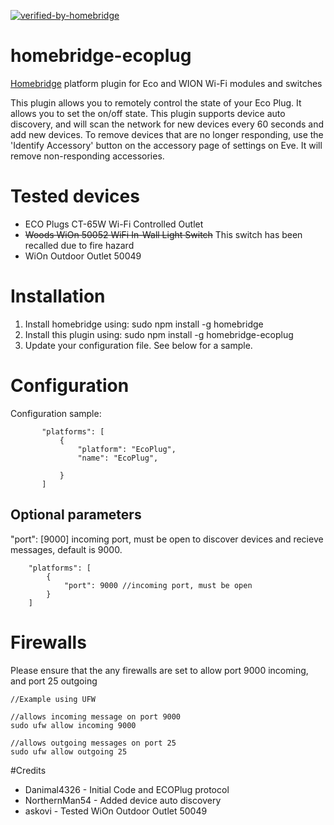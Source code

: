 [![verified-by-homebridge](https://badgen.net/badge/homebridge/verified/purple)](https://github.com/homebridge/homebridge/wiki/Verified-Plugins)

# homebridge-ecoplug
[Homebridge](https://github.com/nfarina/homebridge) platform plugin for Eco and WION Wi-Fi modules and switches

This plugin allows you to remotely control the state of your Eco Plug.  It allows
you to set the on/off state.  This plugin supports device auto discovery, and
will scan the network for new devices every 60 seconds and add new devices.  To
remove devices that are no longer responding, use the 'Identify Accessory' button
on the accessory page of settings on Eve.  It will remove non-responding accessories.

# Tested devices

- ECO Plugs CT-65W Wi-Fi Controlled Outlet
- ~~Woods WiOn 50052 WiFi In-Wall Light Switch~~ This switch has been recalled due to fire hazard
- WiOn Outdoor Outlet 50049

# Installation

1. Install homebridge using: sudo npm install -g homebridge
2. Install this plugin using: sudo npm install -g homebridge-ecoplug
3. Update your configuration file. See below for a sample.

# Configuration

Configuration sample:

 ```
        "platforms": [
            {
                "platform": "EcoPlug",
                "name": "EcoPlug",

            }
        ]
```
## Optional parameters

"port": [9000] incoming port, must be open to discover devices and recieve messages, default is 9000.

```
    "platforms": [
        {
            "port": 9000 //incoming port, must be open
        }
    ]
```


# Firewalls

Please ensure that the any firewalls are set to allow port 9000 incoming, and port 25 outgoing

```
//Example using UFW

//allows incoming message on port 9000
sudo ufw allow incoming 9000

//allows outgoing messages on port 25
sudo ufw allow outgoing 25

```

#Credits

- Danimal4326   - Initial Code and ECOPlug protocol
- NorthernMan54 - Added device auto discovery
- askovi - Tested WiOn Outdoor Outlet 50049
